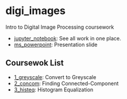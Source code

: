 # digi_images
Intro to Digital Image Processing coursework
- [jupyter_notebook](https://github.com/jrkns/digi_images/blob/master/All.ipynb): See all work in one place.
- [ms_powerpoint](https://github.com/jrkns/digi_images/blob/master/Slide.pptx): Presentation slide

## Coursewok List
- [1_greyscale](https://github.com/jrkns/digi_images/blob/master/1_greyscale/greyscale.py): Convert to Greyscale
- [2_concom](https://github.com/jrkns/digi_images/blob/master/2_concom/concom.py): Finding Connected-Component
- [3_histeq](https://github.com/jrkns/digi_images/blob/master/3_histeq/histeq.py): Histogram Equalization

